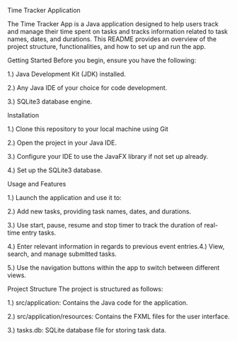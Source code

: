 Time Tracker Application

The Time Tracker App is a Java application designed to help users track and manage their time spent on tasks and tracks information related to task names, dates, and durations. This README provides an overview of the project structure, functionalities, and how to set up and run the app.

Getting Started Before you begin, ensure you have the following:

1.) Java Development Kit (JDK) installed.

2.) Any Java IDE of your choice for code development.

3.) SQLite3 database engine.

Installation 

1.) Clone this repository to your local machine using Git

2.) Open the project in your Java IDE. 

3.) Configure your IDE to use the JavaFX library if not set up already. 

4.) Set up the SQLite3 database.

Usage and Features 

1.) Launch the application and use it to: 

2.) Add new tasks, providing task names, dates, and durations. 

3.) Use start, pause, resume and stop timer to track the duration of real-time entry tasks.

4.) Enter relevant information in regards to previous event entries.4.) View, search, and manage submitted tasks. 

5.) Use the navigation buttons within the app to switch between different views.

Project Structure The project is structured as follows:

1.) src/application: Contains the Java code for the application.

2.) src/application/resources: Contains the FXML files for the user interface.

3.) tasks.db: SQLite database file for storing task data.
